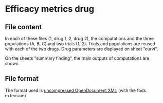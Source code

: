 # Efficacy metrics drug

## File content

In each of these files (1, drug 1; 2, drug 2), the computations and the three populations (A, B, C) and two trials (1, 2). Trials and populations are reused with each of the two drugs. Drug parameters are displayed on sheet "curvi".

On the sheets "summary finding", the main outputs of computations are shown.

## File format

The format used is [uncompressed OpenDocument XML](https://en.wikipedia.org/wiki/OpenDocument) (with the fods extension).
